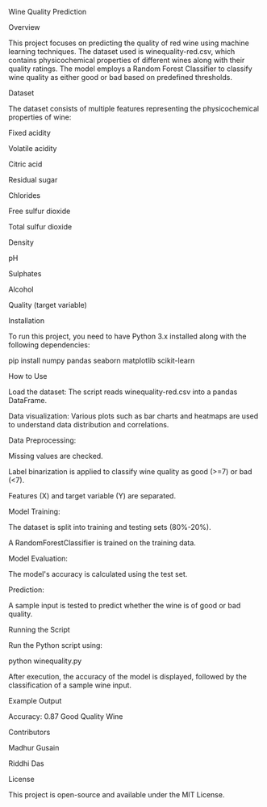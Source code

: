 Wine Quality Prediction

Overview

This project focuses on predicting the quality of red wine using machine learning techniques. The dataset used is winequality-red.csv, which contains physicochemical properties of different wines along with their quality ratings. The model employs a Random Forest Classifier to classify wine quality as either good or bad based on predefined thresholds.

Dataset

The dataset consists of multiple features representing the physicochemical properties of wine:

Fixed acidity

Volatile acidity

Citric acid

Residual sugar

Chlorides

Free sulfur dioxide

Total sulfur dioxide

Density

pH

Sulphates

Alcohol

Quality (target variable)

Installation

To run this project, you need to have Python 3.x installed along with the following dependencies:

pip install numpy pandas seaborn matplotlib scikit-learn

How to Use

Load the dataset: The script reads winequality-red.csv into a pandas DataFrame.

Data visualization: Various plots such as bar charts and heatmaps are used to understand data distribution and correlations.

Data Preprocessing:

Missing values are checked.

Label binarization is applied to classify wine quality as good (>=7) or bad (<7).

Features (X) and target variable (Y) are separated.

Model Training:

The dataset is split into training and testing sets (80%-20%).

A RandomForestClassifier is trained on the training data.

Model Evaluation:

The model's accuracy is calculated using the test set.

Prediction:

A sample input is tested to predict whether the wine is of good or bad quality.

Running the Script

Run the Python script using:

python winequality.py

After execution, the accuracy of the model is displayed, followed by the classification of a sample wine input.

Example Output

Accuracy: 0.87
Good Quality Wine

Contributors

Madhur Gusain

Riddhi Das

License

This project is open-source and available under the MIT License.


